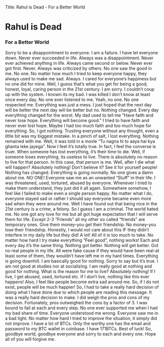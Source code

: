 Title: Rahul is Dead - For a Better World
# Rahul is Dead
### For a Better World

Sorry to be a disappointment to everyone. I am a failure. I have let everyone down. Never ever succeeded in life. Always was a disappointment. Never ever achieved anything in life. Always came second or below. Never ever got first. Never. Always was criticized by others. No one saw the good in me. No one. No matter how much I tried to keep everyone happy, they always used to make me sad. Always. I cared for everyone’s happiness but no one did for mine. Well, I guess that’s what you get for being a good, honest, loyal, caring person in the 21st century. I am sorry. I couldn’t coup up with the system. I known its my bad. I was killed I don’t know at least once every day. No one ever listened to me. Yeah, no one. No one respected me. Everything was just a mess. I just hoped that the next day will be better the next day will be better but no. Nothing changed. Every day everything changed for the worst. My dad used to tell me “Have faith and never lose hope. Everything will become good.” I tried to have faith and never ever lost hope. Maybe I had too much faith and too much hope for everything. So, I got nothing. Trusting everyone without any thought, even a little bit was my biggest mistake. In a pinch of salt, I lost everything. Nothing remained with me. Well, it was told in a movie “Tu nagna hi to aaya hai kya ghanta leke jayega”. Now I feel it’s totally true. In fact, I feel the converse is truer. When someone has lost everything, it’s their time to die. Well, if someone loses everything, its useless to live. There is absolutely no reason to live for that person. In this case, that person is me. Well, after I die what will happen? Absolutely nothing! Don’t believe it? See it for yourself people! Nothing has changed. Everything is going normally. No one gives a damn about me. NO ONE! Everyone saw me as an unwanted “Stuff” in their life. I was threatened, used, tortured, abused by everyone. Whenever I tried to make them understand, they just did it all again. Somewhere somehow, I feel like I failed to make even a single person happy. No matter what I do, everyone stayed sad or rather I should say everyone became even more sad when they were around me. Well I have found out that being nice in the 21st century is a crime, a felony. So I guess I am a criminal. The world hated me. No one got any love for me but all got huge expectation that I will serve them for life. Except 2-3 “Friends” all my other so called “friends” are temporary ones. Give them money-you get their friendship. No money-you lose their friendship. Honestly, I would not care about this IF they didn’t interfere in my daily life but they did! A lot! All of it is too much to take. No matter how hard I try make everything “Feel good”, nothing works! Each and every day it’s the same thing. Nothing got better. Nothing will get better. Got no real people in my life. All were fake cause if they would have been real-at least some of them, they wouldn’t have left me in my hard times. Everything is going downhill. I am basically good for nothing. Sorry to say but it’s true. I am not good at studies nor at socializing. I am really good at nothing and good for nothing.  What is the reason for me to live? Absolutely nothing! If I live, I get abused, used, tortured etc. If I don’t live, nothing like this ever happens! Also, I feel like people become extra sad around me. So, if I do not exist, people will be much happier! So, I had to take a really hard decision of doing what I have done due to which people are reading this message. It was a really hard decision to make. I did weigh the pros and cons of my decision. Fortunately, pros outweighed the cons by a factor of 3. I was bound to fail at each and every step. No one ever supported me when I had my bad share of time. Everyone understood me wrong. Everyone saw me in a bad light. No matter how hard I tried to improve the situation, it simply did not improve. I have a lot of BTCs. Only the worthy one has the email and password to my BTC wallet in coinbase. I have 171BTCs. Best of luck! So, goodbye world, goodbye everyone and sorry to each and every one. Hope all of you will forgive me.
